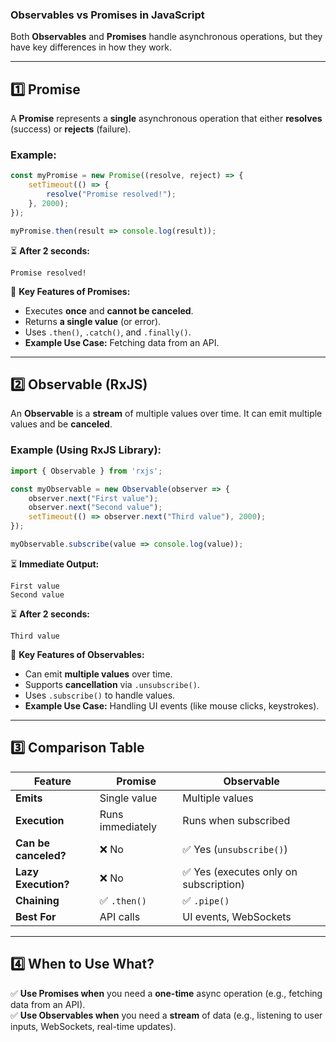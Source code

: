### **Observables vs Promises in JavaScript**  

Both **Observables** and **Promises** handle asynchronous operations, but they have key differences in how they work.

---

## **1️⃣ Promise**
A **Promise** represents a **single** asynchronous operation that either **resolves** (success) or **rejects** (failure).

### **Example:**
```javascript
const myPromise = new Promise((resolve, reject) => {
    setTimeout(() => {
        resolve("Promise resolved!");
    }, 2000);
});

myPromise.then(result => console.log(result));
```
⏳ **After 2 seconds:**
```
Promise resolved!
```
🔹 **Key Features of Promises:**
- Executes **once** and **cannot be canceled**.
- Returns **a single value** (or error).
- Uses `.then()`, `.catch()`, and `.finally()`.
- **Example Use Case:** Fetching data from an API.

---

## **2️⃣ Observable (RxJS)**
An **Observable** is a **stream** of multiple values over time. It can emit multiple values and be **canceled**.

### **Example (Using RxJS Library):**
```javascript
import { Observable } from 'rxjs';

const myObservable = new Observable(observer => {
    observer.next("First value");
    observer.next("Second value");
    setTimeout(() => observer.next("Third value"), 2000);
});

myObservable.subscribe(value => console.log(value));
```
⏳ **Immediate Output:**
```
First value
Second value
```
⏳ **After 2 seconds:**
```
Third value
```

🔹 **Key Features of Observables:**
- Can emit **multiple values** over time.
- Supports **cancellation** via `.unsubscribe()`.
- Uses `.subscribe()` to handle values.
- **Example Use Case:** Handling UI events (like mouse clicks, keystrokes).

---

## **3️⃣ Comparison Table**
| Feature        | Promise | Observable |
|---------------|---------|------------|
| **Emits**      | Single value | Multiple values |
| **Execution**  | Runs immediately | Runs when subscribed |
| **Can be canceled?** | ❌ No | ✅ Yes (`unsubscribe()`) |
| **Lazy Execution?** | ❌ No | ✅ Yes (executes only on subscription) |
| **Chaining** | ✅ `.then()` | ✅ `.pipe()` |
| **Best For** | API calls | UI events, WebSockets |

---

## **4️⃣ When to Use What?**
✅ **Use Promises when** you need a **one-time** async operation (e.g., fetching data from an API).  
✅ **Use Observables when** you need a **stream** of data (e.g., listening to user inputs, WebSockets, real-time updates).  

